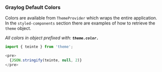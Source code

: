 ### Graylog Default Colors

Colors are available from `ThemeProvider` which wraps the entire application. In the `styled-components` section there are examples of how to retrieve the `theme` object.

_All colors in object prefixed with: **`theme.color.`**_

```js noeditor
import { teinte } from 'theme';

<pre>
  {JSON.stringify(teinte, null, 2)}
</pre>
```
